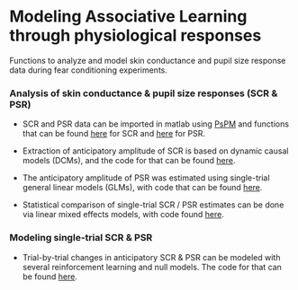 # Modeling Associative Learning through physiological responses
Functions to analyze and model skin conductance and pupil size response data during fear conditioning experiments.

### Analysis of skin conductance & pupil size responses (SCR & PSR)
* SCR and PSR data can be imported in matlab using [PsPM](http://pspm.sourceforge.net/) and functions that can be found [here](/RawDataAnalysis/import_SCR.m) for SCR and [here](/RawDataAnalysis/import_PSR.m) for PSR.

* Extraction of anticipatory amplitude of SCR is based on dynamic causal models (DCMs), and the code for that can be found [here](/RawDataAnalysis/compute_dcm.m). 

* The anticipatory amplitude of PSR was estimated using single-trial general linear models (GLMs), with code that can be found [here](/RawDataAnalysis/compute_glm.m).

* Statistical comparison of single-trial SCR / PSR estimates can be done via linear mixed effects models, with code found [here](/RawDataAnalysis/LMEs_Estimates.R).

### Modeling single-trial SCR & PSR
* Trial-by-trial changes in anticipatory SCR & PSR can be modeled with several reinforcement learning and null models. The code for that can be found [here](/ModelingAnalysis/model_estimates.m).
